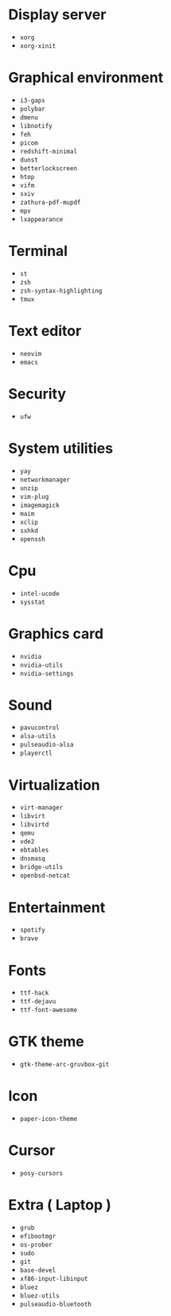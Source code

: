 # Display server

* `xorg`
* `xorg-xinit`

# Graphical environment

* `i3-gaps`
* `polybar`
* `dmenu`
* `libnotify`
* `feh`
* `picom`
* `redshift-minimal`
* `dunst`
* `betterlockscreen`
* `htop`
* `vifm`
* `sxiv`
* `zathura-pdf-mupdf`
* `mpv`
* `lxappearance`

# Terminal

* `st`
* `zsh`
* `zsh-syntax-highlighting`
* `tmux`

# Text editor

* `neovim`
* `emacs`

# Security

* `ufw`

# System utilities

* `yay`
* `networkmanager`
* `unzip`
* `vim-plug`
* `imagemagick`
* `maim`
* `xclip`
* `sxhkd`
* `openssh`

# Cpu

* `intel-ucode`
* `sysstat`

# Graphics card

* `nvidia`
* `nvidia-utils`
* `nvidia-settings`

# Sound

* `pavucontrol`
* `alsa-utils`
* `pulseaudio-alsa`
* `playerctl`

# Virtualization

* `virt-manager`
* `libvirt`
* `libvirtd`
* `qemu`
* `vde2`
* `ebtables`
* `dnsmasq`
* `bridge-utils`
* `openbsd-netcat`

# Entertainment

* `spotify`
* `brave`

# Fonts

* `ttf-hack`
* `ttf-dejavu`
* `ttf-font-awesome`

# GTK theme
* `gtk-theme-arc-gruvbox-git`

# Icon
* `paper-icon-theme`

# Cursor
* `posy-cursors`

# Extra ( Laptop )

* `grub`
* `efibootmgr`
* `os-prober`
* `sudo`
* `git`
* `base-devel`
* `xf86-input-libinput`
* `bluez`
* `bluez-utils`
* `pulseaudio-bluetooth`
